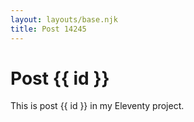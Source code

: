 ```yaml
---
layout: layouts/base.njk
title: Post 14245
---
```


# Post {{ id }}

This is post {{ id }} in my Eleventy project.
